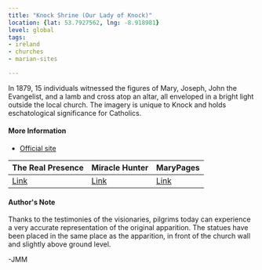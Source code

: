 ```yaml
---
title: "Knock Shrine (Our Lady of Knock)"
location: {lat: 53.7927562, lng: -8.918981}
level: global
tags:
- ireland
- churches
- marian-sites

---
```



In 1879, 15 individuals witnessed the figures of Mary, Joseph, John the Evangelist, and a lamb and cross atop an altar, all enveloped in a bright light outside the local church.  The imagery is unique to Knock and holds eschatological significance for Catholics.

#### More Information

* [Official site](https://www.knockshrine.ie/)


| The Real Presence | Miracle Hunter | MaryPages |
| --- | --- | --- |
| [Link](http://www.therealpresence.org/eucharst/misc/BVM/63_KNOCK_60x96.pdf) | [Link](http://www.miraclehunter.com/marian_apparitions/approved_apparitions/knock/index.html) | [Link](https://www.marypages.com/knock-(ireland)-en.html) |




#### Author's Note

Thanks to the testimonies of the visionaries, pilgrims today can experience a very accurate representation of the original apparition.  The statues have been placed in the same place as the apparition, in front of the church wall and slightly above ground level.

-JMM




